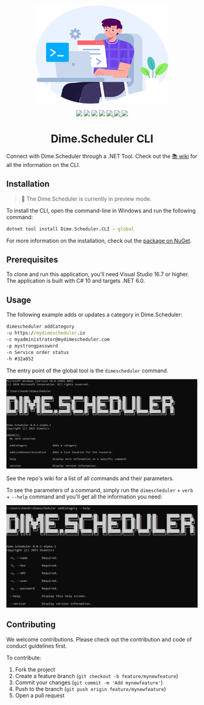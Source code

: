 <p align="center">
    <img src="assets/connect.svg?raw=true" width=350>
</p>

<p align="center">
<img src="https://img.shields.io/nuget/vpre/Dime.Scheduler.CLI?style=flat-square" />
<img src="https://img.shields.io/azure-devops/build/dimesoftware/Dime%20Software/204?style=flat-square" /> 
<img src="https://img.shields.io/azure-devops/coverage/dimesoftware/Dime%20Software/204">
<a href="https://codeclimate.com/github/dime-scheduler/ds-cli/maintainability"><img src="https://api.codeclimate.com/v1/badges/68140b51ba67c1fbf36e/maintainability" /></a> 
 <a href="https://github.com/dime-scheduler/ds-cli/discussions">
  <img src="https://img.shields.io/badge/chat-discussions-brightgreen?style=flat-square"> <img src="https://img.shields.io/badge/License-MIT-brightgreen.svg?style=flat-square"/> <img src="https://img.shields.io/badge/PRs-welcome-brightgreen.svg?style=flat-square" />
</a>
</p>
<h1 align="center">Dime.Scheduler CLI</h1>

Connect with Dime.Scheduler through a .NET Tool. Check out the [📚 wiki](https://github.com/dime-scheduler/cli/wiki) for all the information on the CLI.

## Installation

> 🚧 The Dime.Scheduler is currently in preview mode.

To install the CLI, open the command-line in Windows and run the following command:

```cmd
dotnet tool install Dime.Scheduler.CLI --global
```

For more information on the installation, check out the [package on NuGet](https://www.nuget.org/packages/Dime.Scheduler.CLI/).

## Prerequisites

To clone and run this application, you'll need Visual Studio 16.7 or higher. The application is built with C# 10 and targets .NET 6.0.

## Usage

The following example adds or updates a category in Dime.Scheduler:

```cmd
dimescheduler addCategory
-u https://mydimescheduler.io
-c myadministrator@mydimescheduler.com
-p mystrongpassword
-n Service order status
-h #32a852
```

The entry point of the global tool is the `dimescheduler` command.

<img src="assets/cmd.png" />

See the repo's wiki for a list of all commands and their parameters.

To see the parameters of a command, simply run the `dimescheduler` + `verb` + `--help` command and you'll get all the information you need:

<img src="assets/cmd-command.png" />

## Contributing

We welcome contributions. Please check out the contribution and code of conduct guidelines first.

To contribute:

1. Fork the project
2. Create a feature branch (`git checkout -b feature/mynewfeature`)
3. Commit your changes (`git commit -m 'Add mynewfeature'`)
4. Push to the branch (`git push origin feature/mynewfeature`)
5. Open a pull request
